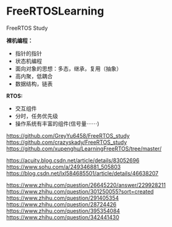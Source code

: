# FreeRTOSLearning
FreeRTOS Study

**裸机编程：**
+ 指针的指针
+ 状态机编程
+ 面向对象的思想：多态，继承，复用（抽象）
+ 高内聚，低耦合
+ 数据结构，链表

**RTOS:**
+ 交互组件
+ 分时，任务优先级
+ 操作系统有丰富的组件(信号量⋯⋯)


https://github.com/GreyYu6458/FreeRTOS_study
https://github.com/crazyskady/FreeRTOS_study
https://github.com/xupenghu/LearningFreeRTOS/tree/master/

https://acuity.blog.csdn.net/article/details/83052696
https://www.sohu.com/a/249346881_505803
https://blog.csdn.net/lxl584685501/article/details/46638207

https://www.zhihu.com/question/26645220/answer/229928211
https://www.zhihu.com/question/301250055?sort=created
https://www.zhihu.com/question/291405354
https://www.zhihu.com/question/28724426
https://www.zhihu.com/question/395354084
https://www.zhihu.com/question/342441430
